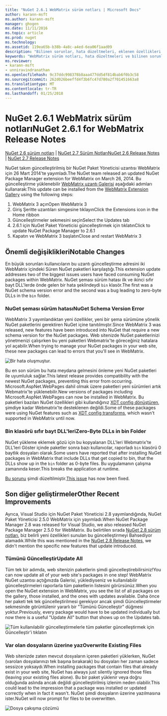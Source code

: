 ```yaml
---
title: "NuGet 2.6.1 WebMatrix sürüm notları | Microsoft Docs"
author: karann-msft
ms.author: karann-msft
manager: ghogen
ms.date: 11/11/2016
ms.topic: article
ms.prod: nuget
ms.technology: 
ms.assetid: 119ea65b-b38b-4a8c-a4ed-6ea06f1aad09
description: "Bilinen sorunlar, hata düzeltmeleri, eklenen özellikleri ve dcr dahil olmak üzere WebMatrix için NuGet 2.6.1 için sürüm notları."
keywords: "WebMatrix sürüm notları, hata düzeltmeleri ve bilinen sorunlar için NuGet 2.6.1 özellikleri, dcr ekledi"
ms.reviewer:
- karann-msft
- unniravindranathan
ms.openlocfilehash: 9c37ddc998378b8aaa477dd5df814bab6f0b3c58
ms.sourcegitcommit: 262d026beeffd4f3b6fc47d780a2f701451663a8
ms.translationtype: MT
ms.contentlocale: tr-TR
ms.lasthandoff: 01/25/2018
---
```

# <a name="nuget-261-for-webmatrix-release-notes"></a><span data-ttu-id="77df1-104">NuGet 2.6.1 WebMatrix sürüm notları</span><span class="sxs-lookup"><span data-stu-id="77df1-104">NuGet 2.6.1 for WebMatrix Release Notes</span></span>

<span data-ttu-id="77df1-105">[NuGet 2.6 sürüm notları](../release-notes/nuget-2.6.md) | [NuGet 2.7 Sürüm Notları](../release-notes/nuget-2.7.md)</span><span class="sxs-lookup"><span data-stu-id="77df1-105">[NuGet 2.6 Release Notes](../release-notes/nuget-2.6.md) | [NuGet 2.7 Release Notes](../release-notes/nuget-2.7.md)</span></span>

<span data-ttu-id="77df1-106">NuGet takım güncelleştirilmiş bir NuGet Paket Yöneticisi uzantısı WebMatrix için 26 Mart 2014'te yayımladı.</span><span class="sxs-lookup"><span data-stu-id="77df1-106">The NuGet team released an updated NuGet Package Manager extension for WebMatrix on March 26, 2014.</span></span>  <span data-ttu-id="77df1-107">Bu güncelleştirme yüklenebilir [WebMatrix uzantı Galerisi](http://extensions.webmatrix.com/packages/NuGetPackageManager/) aşağıdaki adımları kullanarak:</span><span class="sxs-lookup"><span data-stu-id="77df1-107">This update can be installed from the [WebMatrix Extension Gallery](http://extensions.webmatrix.com/packages/NuGetPackageManager/) using the following steps:</span></span>

1. <span data-ttu-id="77df1-108">WebMatrix 3 açın</span><span class="sxs-lookup"><span data-stu-id="77df1-108">Open WebMatrix 3</span></span>
2. <span data-ttu-id="77df1-109">Giriş Şeritte uzantıları simgesine tıklayın</span><span class="sxs-lookup"><span data-stu-id="77df1-109">Click the Extensions icon in the Home ribbon</span></span>
3. <span data-ttu-id="77df1-110">Güncelleştirmeler sekmesini seçin</span><span class="sxs-lookup"><span data-stu-id="77df1-110">Select the Updates tab</span></span>
4. <span data-ttu-id="77df1-111">2.6.1 için NuGet Paket Yöneticisi güncelleştirmek için tıklatın</span><span class="sxs-lookup"><span data-stu-id="77df1-111">Click to update NuGet Package Manager to 2.6.1</span></span>
6. <span data-ttu-id="77df1-112">Kapatın ve WebMatrix 3 başlatın</span><span class="sxs-lookup"><span data-stu-id="77df1-112">Close and restart WebMatrix 3</span></span>

## <a name="notable-changes"></a><span data-ttu-id="77df1-113">Önemli değişiklikleri</span><span class="sxs-lookup"><span data-stu-id="77df1-113">Notable Changes</span></span>

<span data-ttu-id="77df1-114">En büyük sorunları kullanıcıların bu uzantı güncelleştirme adresini iki WebMatrix içindeki Süren NuGet paketleri karşılaştığı.</span><span class="sxs-lookup"><span data-stu-id="77df1-114">This extension update addresses two of the biggest issues users have faced consuming NuGet packages within WebMatrix.</span></span>  <span data-ttu-id="77df1-115">NuGet şeması sürüm hatası ilk ve ikinci sıfır bayt DLL'lerde önde gelen bir hata şeklindeydi `bin` klasör.</span><span class="sxs-lookup"><span data-stu-id="77df1-115">The first was a NuGet schema version error and the second was a bug leading to zero-byte DLLs in the `bin` folder.</span></span>

### <a name="nuget-schema-version-error"></a><span data-ttu-id="77df1-116">NuGet şeması sürüm hatası</span><span class="sxs-lookup"><span data-stu-id="77df1-116">NuGet Schema Version Error</span></span>

<span data-ttu-id="77df1-117">WebMatrix 3 yayımlandıktan yeni özellikler, yeni bir şema sürümüne yönelik NuGet paketlerini gerektiren NuGet içine tanıtılmıştır.</span><span class="sxs-lookup"><span data-stu-id="77df1-117">Since WebMatrix 3 was released, new features have been introduced into NuGet that require a new schema version for the NuGet packages.</span></span>  <span data-ttu-id="77df1-118">Web sitenizde NuGet paketlerinizi yönetmenizi çalışırken bu yeni paketleri Webmatrix'te göreceğiniz hatalara yol açabilir.</span><span class="sxs-lookup"><span data-stu-id="77df1-118">When trying to manage your NuGet packages in your web site, these new packages can lead to errors that you'll see in WebMatrix.</span></span>

![Bir hata oluşmuştur.](./media/NuGet-2.8/webmatrix-schema-version.png)

<span data-ttu-id="77df1-122">Bu en son sürüm bu hata meydana gelmesini önleme yeni NuGet paketleri ile uyumluluk sağlar.</span><span class="sxs-lookup"><span data-stu-id="77df1-122">This latest release provides compatibility with the newest NuGet packages, preventing this error from occurring.</span></span> <span data-ttu-id="77df1-123">Microsoft.AspNet.WebPages dahil olmak üzere paketleri yeni sürümleri artık Webmatrix'te yüklenebilir.</span><span class="sxs-lookup"><span data-stu-id="77df1-123">New versions of packages including Microsoft.AspNet.WebPages can now be installed in WebMatrix.</span></span>  <span data-ttu-id="77df1-124">Bu paketleri bazıları NuGet özellikleri gibi kullandığınız [XDT config dönüştüren](../release-notes/nuget-2.6.md#xdt), şimdiye kadar Webmatrix'te desteklenen değildi.</span><span class="sxs-lookup"><span data-stu-id="77df1-124">Some of these packages were using NuGet features such as [XDT config transforms](../release-notes/nuget-2.6.md#xdt), which wasn't supported in WebMatrix until now.</span></span>

### <a name="zero-byte-dlls-in-bin-folder"></a><span data-ttu-id="77df1-125">Bin klasörü sıfır bayt DLL'leri</span><span class="sxs-lookup"><span data-stu-id="77df1-125">Zero-Byte DLLs in bin Folder</span></span>

<span data-ttu-id="77df1-126">NuGet yükleme eklemek gözü için bu kopyalanan DLL'leri Webmatrix'te DLL'leri Göster içinde paketler sonra bazı kullanıcılar, raporladı `bin` klasörü 0 baytlık dosyaları olarak.</span><span class="sxs-lookup"><span data-stu-id="77df1-126">Some users have reported that after installing NuGet packages in WebMatrix that include DLLs that get copied to bin, that the DLLs show up in the `bin` folder as 0-byte files.</span></span>  <span data-ttu-id="77df1-127">Bu uygulamanın çalışma zamanında keser.</span><span class="sxs-lookup"><span data-stu-id="77df1-127">This breaks the application at runtime.</span></span>

<span data-ttu-id="77df1-128">[Bu sorunu](https://nuget.codeplex.com/workitem/4060) şimdi düzeltilmiştir.</span><span class="sxs-lookup"><span data-stu-id="77df1-128">[This issue](https://nuget.codeplex.com/workitem/4060) has now been fixed.</span></span>

## <a name="other-recent-improvements"></a><span data-ttu-id="77df1-129">Son diğer geliştirmeler</span><span class="sxs-lookup"><span data-stu-id="77df1-129">Other Recent Improvements</span></span>

<span data-ttu-id="77df1-130">Ayrıca, Visual Studio için NuGet Paket Yöneticisi 2.8 yayımlandığında, NuGet Paket Yöneticisi 2.5.0 WebMatrix için yayımladı.</span><span class="sxs-lookup"><span data-stu-id="77df1-130">When NuGet Package Manager 2.8 was released for Visual Studio, we also released NuGet Package Manager 2.5.0 for WebMatrix.</span></span>  <span data-ttu-id="77df1-131">Bu belirtilen sırada [NuGet 2.8 sürüm notları](../release-notes/nuget-2.8.md#webmatrix-nuget-client-updates), biz belirli yeni özellikleri sunulan bu güncelleştirmeyi Bahsediyor alamadık.</span><span class="sxs-lookup"><span data-stu-id="77df1-131">While this was mentioned in the [NuGet 2.8 Release Notes](../release-notes/nuget-2.8.md#webmatrix-nuget-client-updates), we didn't mention the specific new features that update introduced.</span></span>

### <a name="update-all"></a><span data-ttu-id="77df1-132">Tümünü Güncelleştir</span><span class="sxs-lookup"><span data-stu-id="77df1-132">Update All</span></span>

<span data-ttu-id="77df1-133">Tüm tek bir adımda, web sitenizin paketlerin şimdi güncelleştirebilirsiniz!</span><span class="sxs-lookup"><span data-stu-id="77df1-133">You can now update all of your web site's packages in one step!</span></span>  <span data-ttu-id="77df1-134">WebMatrix NuGet uzantısı açtığınızda Galerisi, yüklediyseniz ve kullanılabilir güncelleştirmeleri raporlarla tüm paketlerin listesini görürsünüz.</span><span class="sxs-lookup"><span data-stu-id="77df1-134">When you open the NuGet extension in WebMatrix, you see the list of all packages on the gallery, those installed, and the ones with updates available.</span></span>  <span data-ttu-id="77df1-135">Daha önce her paketi tek tek güncelleştirilmesi gerekiyor ancak şimdi Güncelleştirmeler sekmesinde görüntülenir yararlı bir "Tümünü Güncelleştir" düğmesi yoktur.</span><span class="sxs-lookup"><span data-stu-id="77df1-135">Previously, every package would have to be updated individually but now there is a useful "Update All" button that shows up on the Updates tab.</span></span>

![Tüm kullanılabilir güncelleştirmelerle tüm paketler güncelleştirmek için Güncelleştir'i tıklatın](./media/NuGet-2.8/webmatrix-update-all.png)

### <a name="overwrite-existing-files"></a><span data-ttu-id="77df1-137">Var olan dosyaların üzerine yaz</span><span class="sxs-lookup"><span data-stu-id="77df1-137">Overwrite Existing Files</span></span>

<span data-ttu-id="77df1-138">Web sitenizde zaten mevcut dosyaların içeren paketleri yüklerken, NuGet (varolan dosyalarınızı tek başına bırakarak) bu dosyaları her zaman sadece sessizce yoksaydı.</span><span class="sxs-lookup"><span data-stu-id="77df1-138">When installing packages that contain files that already exist in your web site, NuGet has always just silently ignored those files (leaving your existing files alone).</span></span>  <span data-ttu-id="77df1-139">Bu bir paket yüklenir veya doğru olduğunda aslında ancak değildi güncelleştirilmiş izlenim neden olabilir.</span><span class="sxs-lookup"><span data-stu-id="77df1-139">This could lead to the impression that a package was installed or updated correctly when in fact it wasn't.</span></span>  <span data-ttu-id="77df1-140">NuGet şimdi dosyaların üzerine yazılmasına ister.</span><span class="sxs-lookup"><span data-stu-id="77df1-140">NuGet will now prompt for files to be overwritten.</span></span>

![Dosya çakışma çözümü](./media/NuGet-2.8/webmatrix-overwrite-file.png)
